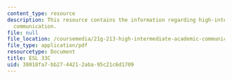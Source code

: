 ```yaml
---
content_type: resource
description: This resource contains the information regarding high-intermediate academic
  communication.
file: null
file_location: /coursemedia/21g-213-high-intermediate-academic-communication-spring-2004/38018fa7bb2744212aba95c21c6d1709_MIT21G_213S04_ord_of_cumu.pdf
file_type: application/pdf
resourcetype: Document
title: ESL 33C
uid: 38018fa7-bb27-4421-2aba-95c21c6d1709
---
```

